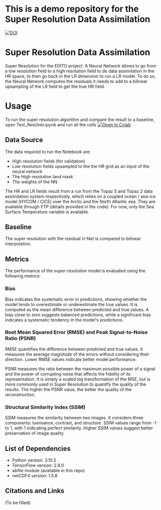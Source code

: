 # This is a demo repository for the Super Resolution Data Assimilation 

[![DOI](https://zenodo.org/badge/879770236.svg)](https://doi.org/10.5281/zenodo.14002682)

# Super Resolution Data Assimilation 

Super Resolution for the EDITO project.
A Neural Network allows to go from a low resolution field to a high resolution field to do data assimilation in the HR space, to then go back
in the LR dimension to run a LR model.
To do so, the Neural Network computes the residuals it needs to add to a bilinear upsampling of the LR field to get the true HR field.

# Usage

To run the super resolution algorithm and compare the result to a baseline, open Test_ResUnet.ipynb and run all the cells [![Open In Colab](https://colab.research.google.com/assets/colab-badge.svg)](https://colab.research.google.com/github/AntoineBernigaud/Neccton_Super_Resolution/blob/main/Test_ResUnet.ipynb)

## Data Source

The data required to run the Notebook are:

- High resolution fields (for validation)
- Low resolution fields upsampled to the the HR grid as an input of the neural network
- The High resolution land mask
- The weights of the NN

The HR and LR fields result from a run from the Topaz 5 and Topaz 2 data assimilation system respectively, which relies on a coupled ocean / sea-ice model (HYCOM / CICE) over the Arctic and the North Atlantic sea.
They are available through FTP (details provided in the code). For now, only the Sea Surface Temperature variable is available.

## Baseline

The super resolution with the residual U-Net is compared to bilinear interpolation.

## Metrics

The performance of the super-resolution model is evaluated using the following metrics:

### Bias
Bias indicates the systematic error in predictions, showing whether the model tends to overestimate or underestimate the true values. It is computed as the mean difference between predicted and true values. A bias close to zero suggests balanced predictions, while a significant bias indicates a systematic tendency in the model's predictions.

### Root Mean Squared Error (RMSE) and Peak Signal-to-Noise Ratio (PSNR) 
RMSE quantifies the difference between predicted and true values. It measures the average magnitude of the errors without considering their direction. Lower RMSE values indicate better model performance.

PSNR measures the ratio between the maximum possible power of a signal and the power of corrupting noise that affects the fidelity of its representation. It is simply a scaled log transformation of the MSE, but
is more commonly used in Super Resolution to quantify the quality of the results. The higher the PSNR value, the better the quality of the reconstruction.

### Structural Similarity Index (SSIM)
SSIM measures the similarity between two images. It considers three components: luminance, contrast, and structure. SSIM values range from -1 to 1, with 1 indicating perfect similarity. Higher SSIM values suggest better preservation of image quality.

## List of Dependencies
- Python version: 3.10.5
- TensorFlow version: 2.8.0
- abfile module (available in this repo)
- netCDF4 version: 1.5.8

## Citations and Links
(To be filled)
